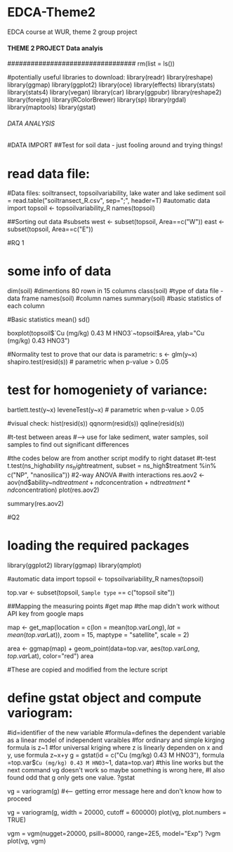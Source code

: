 # EDCA-Theme2
EDCA course at WUR, theme 2 group project 
#### THEME 2 PROJECT Data analyis 
#################################
rm(list = ls())

#potentially useful libraries to download:
library(readr)
library(reshape)
library(ggmap)
library(ggplot2)
library(oce)
library(effects)
library(stats)
library(stats4)
library(vegan)
library(car)
library(ggpubr)
library(reshape2)
library(foreign)
library(RColorBrewer)
library(sp)
library(rgdal)
library(maptools)
library(gstat)

###### DATA ANALYSIS 
#DATA IMPORT 
##Test for soil data - just fooling around and trying things!
# read data file:
#Data files: soiltransect, topsoilvariability, lake water and lake sediment 
soil = read.table("soiltransect_R.csv", sep=";", header=T)
#automatic data import 
topsoil <- topsoilvariability_R
names(topsoil)

##Sorting out data 
#subsets
west <- subset(topsoil, Area==c("W"))
east <- subset(topsoil, Area==c("E"))

#RQ 1 

# some info of data 
dim(soil) #dimentions 80 rown in 15 columns
class(soil) #type of data file - data frame 
names(soil) #column names 
summary(soil) #basic statistics of each column

#Basic statistics 
mean()
sd()

boxplot(topsoil$`Cu (mg/kg) 0.43 M HNO3`~topsoil$Area, ylab="Cu (mg/kg) 0.43 HNO3")

#Normality test to prove that our data is parametric: 
s <- glm(y~x)
shapiro.test(resid(s)) # parametric when p-value > 0.05

# test for homogeniety of variance:
bartlett.test(y~x) 
leveneTest(y~x) # parametric when p-value > 0.05

#visual check: 
hist(resid(s))
qqnorm(resid(s))
qqline(resid(s))

#t-test between areas
#--> use for lake sediment, water samples, soil samples to find out significant differences 

#the codes below are from another script modify to right dataset 
#t-test
t.test(ns_high$ability~ns_high$treatment, subset = ns_high$treatment %in% c("NP", "nanosilica"))
#2-way ANOVA   
#with interactions
res.aov2 <- aov(nd$ability~nd$treatment + nd$concentration + nd$treatment * nd$concentration)
plot(res.aov2)

summary(res.aov2)

#Q2
# loading the required packages
library(ggplot2)
library(ggmap)
library(qmplot)

#automatic data import 
topsoil <- topsoilvariability_R
names(topsoil)

top.var <- subset(topsoil, `Sample type` == c("topsoil site"))

##Mapping the measuring points 
#get map
#the map didn't work without API key from google maps

map <- get_map(location = c(lon = mean(top.var$Long), lat = mean(top.var$Lat)), zoom = 15,
               maptype = "satellite", scale = 2) 

area <- ggmap(map)  + geom_point(data=top.var, aes(top.var$Long, top.var$Lat), color="red")
area

#These are copied and modified from the lecture script

# define gstat object and compute variogram:
#id=identifier of the new variable
#formula=defines the dependent variable as a linear model of independent varaibles
#for ordinary and simple kirging formula is z~1
#for universal kriging where z is linearly dependen on x and y, use formula z~x+y
g = gstat(id = c("Cu (mg/kg) 0.43 M HNO3"), formula =top.var$`Cu (mg/kg) 0.43 M HNO3`~1, data=top.var)
#this line works but the next command vg doesn't work so maybe something is wrong here,
#I also found odd that g only gets one value. 
?gstat

vg = variogram(g) #<-- getting error message here and don't know how to proceed 

vg = variogram(g, width = 20000, cutoff = 600000)
plot(vg, plot.numbers = TRUE)

vgm = vgm(nugget=20000, psill=80000, range=2E5, model="Exp")
?vgm
plot(vg, vgm)



